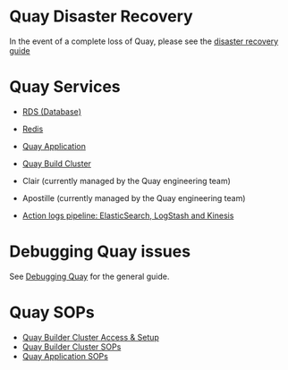 # Quay Disaster Recovery

In the event of a complete loss of Quay, please see the [disaster recovery guide](disaster-recovery.md)

# Quay Services

- [RDS (Database)](services/database.md)
- [Redis](services/redis.md)
- [Quay Application](quayio.md)
- [Quay Build Cluster](builder.md)
- Clair (currently managed by the Quay engineering team)
- Apostille (currently managed by the Quay engineering team)

- [Action logs pipeline: ElasticSearch, LogStash and Kinesis](services/action-logs/overview.md)

# Debugging Quay issues

See [Debugging Quay](issues/overview.md) for the general guide.

# Quay SOPs

- [Quay Builder Cluster Access & Setup](quay-builder-ocp-cluster-setup/README.md)
- [Quay Builder Cluster SOPs](builder.md)
- [Quay Application SOPs](quayio.md)


